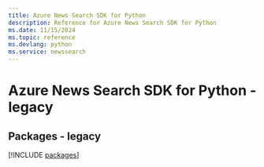 ```yaml
---
title: Azure News Search SDK for Python
description: Reference for Azure News Search SDK for Python
ms.date: 11/15/2024
ms.topic: reference
ms.devlang: python
ms.service: newssearch
---
```

# Azure News Search SDK for Python - legacy
## Packages - legacy
[!INCLUDE [packages](news-search-index.md)]